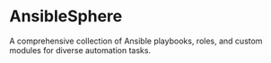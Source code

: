 # AnsibleSphere
A comprehensive collection of Ansible playbooks, roles, and custom modules for diverse automation tasks.
